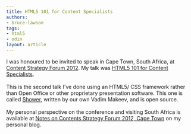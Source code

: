 ```yaml
---
title: HTML5 101 for Content Specialists
authors:
- bruce-lawson
tags:
- html5
- odin
layout: article
---
```

I was honoured to be invited to speak in Cape Town, South Africa, at <a href="http://csforum2012.com/">Content Strategy Forum 2012</a>. My talk was <a href="http://people.opera.com/brucel/talks/2012/csforum/">HTML5 101 for Content Specialists</a>. <br/><br/>This is the second talk I&#39;ve done using an HTML5/ CSS framework rather than Open Office or other proprietary presentation software. This one is called <a href="https://github.com/pepelsbey/shower" target="_blank">Shower</a>, written by our own Vadim Makeev, and is open source. <br/><br/>My personal perspective on the conference and visiting South Africa is available at <a href="http://www.brucelawson.co.uk/2012/notes-on-contents-strategy-forum-2012-cape-town/">Notes on Contents Strategy Forum 2012, Cape Town</a> on my personal blog.
